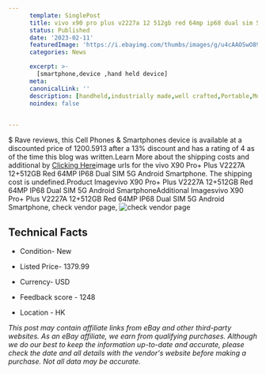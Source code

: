 ```yaml
---
      template: SinglePost
      title: vivo x90 pro plus v2227a 12 512gb red 64mp ip68 dual sim 5g android smartphone
      status: Published
      date: '2023-02-11'
      featuredImage: 'https://i.ebayimg.com/thumbs/images/g/u4cAAOSwO89jlLAg/s-l225.jpg'
      categories: News

      excerpt: >-
        [smartphone,device ,hand held device]
      meta:
      canonicalLink: ''
      description: [handheld,industrially made,well crafted,Portable,Mobile,Compact,Convenient,Lightweight,Maneuverable,Man-portable,Miniature,Carriable,Hand-held,Light,Holdable,Transportable,Mobile device,Pocket-sized,On-the-go,Wireless,Cordless,Compact size,Convenient size, smartphone,device ,hand held device]
      noindex: false

        
---
```

$
    Rave reviews, this Cell Phones & Smartphones device is available at a discounted price of 1200.5913 after a 13% discount and has a rating of 4 as of the time this blog was written.Learn More about the shipping costs and additional by [Clicking Here](https://www.ebay.com/itm/115634548700?hash=item1aec5b2fdc%3Ag%3Au4cAAOSwO89jlLAg&mkevt=1&mkcid=1&mkrid=711-53200-19255-0&campid=%253CePNCampaignId%253E&customid=%253CreferenceId%253E&toolid=10049)image urls for the vivo X90 Pro+ Plus V2227A 12+512GB Red 64MP IP68 Dual SIM 5G Android Smartphone. The shipping cost is undefined.Product Imagevivo X90 Pro+ Plus V2227A 12+512GB Red 64MP IP68 Dual SIM 5G Android SmartphoneAdditional Imagesvivo X90 Pro+ Plus V2227A 12+512GB Red 64MP IP68 Dual SIM 5G Android Smartphone, check vendor page, ![check vendor page]()
    
    

 ## Technical Facts 



     
      

 - Condition- New 


      

 - Listed Price- 1379.99 


      

 - Currency- USD 


      

 - Feedback score - 1248 


      

 - Location - HK 


      
      

 *_This post may contain affiliate links from eBay and other third-party websites. As an eBay affiliate, we earn from qualifying purchases. Although we do our best to keep the information up-to-date and accurate, please check the date and all details with the vendor's website before making a purchase. Not all data may be accurate._*



    
    
    
    
    
